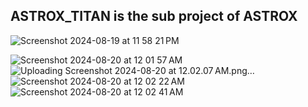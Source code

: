 
ASTROX_TITAN is the sub project of ASTROX
------------------------------------------



![Screenshot 2024-08-19 at 11 58 21 PM](https://github.com/user-attachments/assets/e0d2cd5d-7268-4fc6-914e-0bfbc500eb7d)


![Screenshot 2024-08-20 at 12 01 57 AM](https://github.com/user-attachments/assets/4ccd9b12-a402-4bf8-8d2d-4d78906fc4ff)
![Uploading Screenshot 2024-08-20 at 12.02.07 AM.png…]()
![Screenshot 2024-08-20 at 12 02 22 AM](https://github.com/user-attachments/assets/58ce9f4c-ce9a-43f5-8185-6b3413398d36)
![Screenshot 2024-08-20 at 12 02 41 AM](https://github.com/user-attachments/assets/2fa1c788-d761-47d9-ab15-93a8f71ba974)



